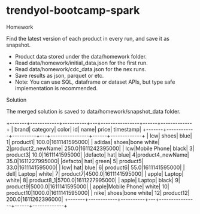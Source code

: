 # trendyol-bootcamp-spark

Homework

Find the latest version of each product in every run, and save it as snapshot.

* Product data stored under the data/homework folder.
* Read data/homework/initial_data.json for the first run.
* Read data/homework/cdc_data.json for the nex runs.
* Save results as json, parquet or etc.
* Note: You can use SQL, dataframe or dataset APIs, but type safe implementation is recommended.

Solution

The merged solution is saved to data/homework/snapshot_data folder.

+-------+------------+----------+---+----------------+------+-------------+
|  brand|    category|     color| id|            name| price|    timestamp|
+-------+------------+----------+---+----------------+------+-------------+
|    lcw|       shoes|      blue|  1|        product1| 100.0|1611141595000|
| adidas|       shoes|bone white|  2|product2_newName| 250.0|1611242395000|
|    lcw|Mobile Phone|     black|  3|        product3|  10.0|1611141595000|
|defacto|         hat|      blue|  4|product4_newName|  35.0|1611227995000|
|defacto|         hat|     green|  5|        product5|  33.0|1611141595000|
|    lcw|         hat|      blue|  6|        product6|  55.0|1611141595000|
|   dell|      Laptop|     white|  7|        product7|4500.0|1611141595000|
|  apple|      Laptop|     white|  8|      product8_1|5700.0|1611227995000|
|  apple|      Laptop|     black|  9|        product9|5000.0|1611141595000|
|  apple|Mobile Phone|     white| 10|       product10|1000.0|1611141595000|
|   nike|       shoes|bone white| 12|       product12| 200.0|1611262396000|
+-------+------------+----------+---+----------------+------+-------------+
